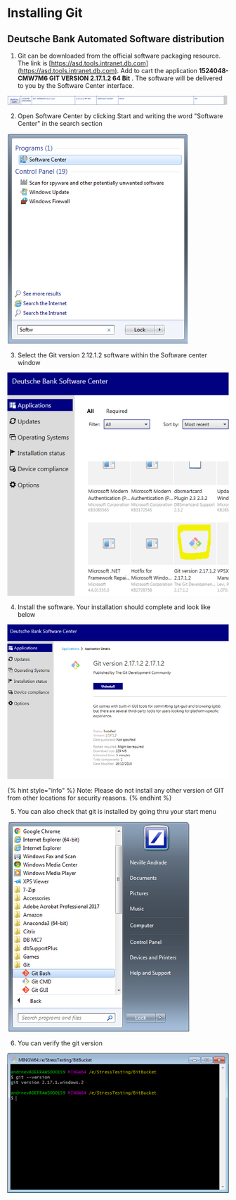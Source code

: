 # Installing Git

## Deutsche Bank Automated Software distribution

1. Git can be downloaded from the official software packaging resource. The link is [https://asd.tools.intranet.db.com](https://asd.tools.intranet.db.com). Add to cart the application **1524048-CMW7M6 GIT VERSION 2.17.1.2 64 Bit** . The software will be delivered to you by the Software Center interface.

![ASD GIT version that needs to be requisitioned](../.gitbook/assets/image%20%2814%29.png)

2. Open Software Center by clicking Start and writing the word "Software Center" in the search section

![Executing Software center](../.gitbook/assets/image%20%286%29.png)

3. Select the Git version 2.12.1.2 software within the Software center window

![Select Git from the Software center](../.gitbook/assets/image%20%284%29.png)

4. Install the software. Your installation should complete and look like below

![Successful installation of GIT](../.gitbook/assets/image%20%2816%29.png)

{% hint style="info" %}
Note: Please do not install any other version of GIT from other locations for security reasons.
{% endhint %}

5. You can also check that git is installed by going thru your start menu

![Git bash shell, windows shell and gui installed](../.gitbook/assets/image%20%285%29.png)

6. You can verify the git version 

![](../.gitbook/assets/image%20%289%29.png)

